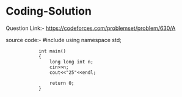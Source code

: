 # Coding-Solution
Question Link:- https://codeforces.com/problemset/problem/630/A



source code:-
                 #include<iostream>
                using namespace std;

                int main()
                {
                    long long int n;
                    cin>>n;
                    cout<<"25"<<endl;

                    return 0;
                }
